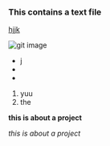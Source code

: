 ### This contains a text file 


[hjjk]()

![git image](https://git-scm.com/images/logo@2x.png)


- j
-
-


1. yuu 
2. the

**this is about a project**

_this is about a project_